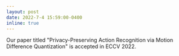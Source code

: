 ```yaml
---
layout: post
date: 2022-7-4 15:59:00-0400
inline: true
---
```


Our paper titled "Privacy-Preserving Action Recognition via Motion Difference Quantization" is accepted in ECCV 2022.


